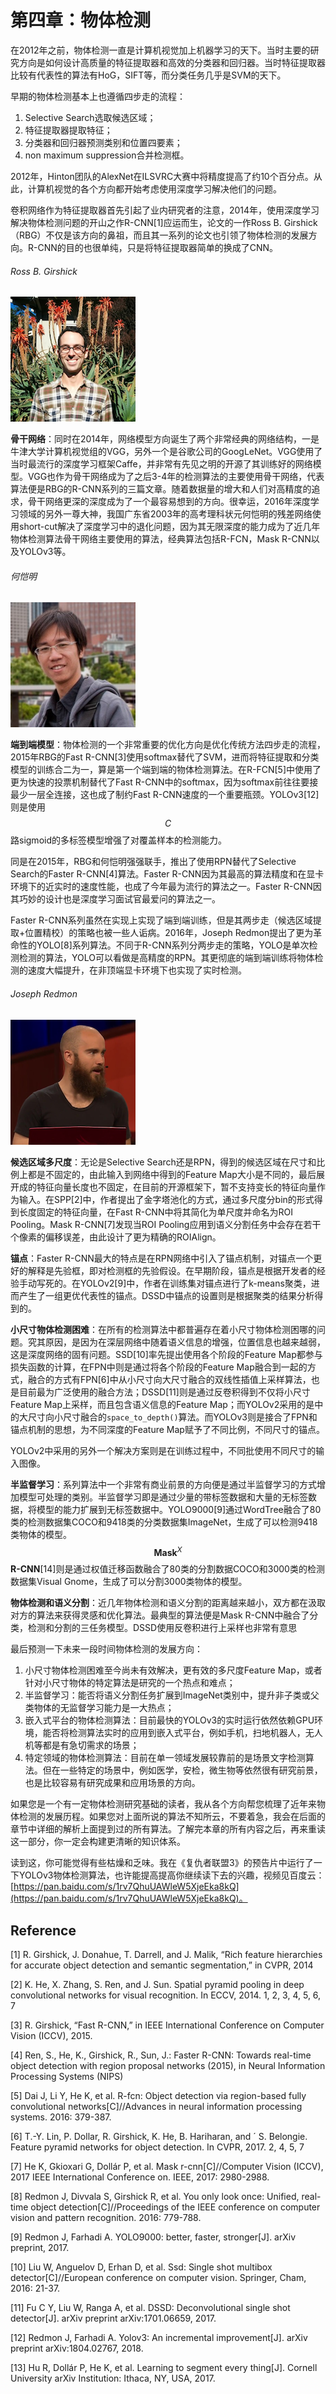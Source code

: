 # 第四章：物体检测

在2012年之前，物体检测一直是计算机视觉加上机器学习的天下。当时主要的研究方向是如何设计高质量的特征提取器和高效的分类器和回归器。当时特征提取器比较有代表性的算法有HoG，SIFT等，而分类任务几乎是SVM的天下。

早期的物体检测基本上也遵循四步走的流程：

1. Selective Search选取候选区域；
2. 特征提取器提取特征；
3. 分类器和回归器预测类别和位置四要素；
4. non maximum suppression合并检测框。

2012年，Hinton团队的AlexNet在ILSVRC大赛中将精度提高了约10个百分点。从此，计算机视觉的各个方向都开始考虑使用深度学习解决他们的问题。

卷积网络作为特征提取器首先引起了业内研究者的注意，2014年，使用深度学习解决物体检测问题的开山之作R-CNN\[1\]应运而生，论文的一作Ross B. Girshick（RBG）不仅是该方向的鼻祖，而且其一系列的论文也引领了物体检测的发展方向。R-CNN的目的也很单纯，只是将特征提取器简单的换成了CNN。

###### Ross B. Girshick

![](/assets/ObjectDetection_1.png)

**骨干网络**：同时在2014年，网络模型方向诞生了两个非常经典的网络结构，一是牛津大学计算机视觉组的VGG，另外一个是谷歌公司的GoogLeNet。VGG使用了当时最流行的深度学习框架Caffe，并非常有先见之明的开源了其训练好的网络模型。VGG也作为骨干网络成为了之后3-4年的检测算法的主要使用骨干网络，代表算法便是RBG的R-CNN系列的三篇文章。随着数据量的增大和人们对高精度的追求，骨干网络更深的深度成为了一个最容易想到的方向。很幸运，2016年深度学习领域的另外一尊大神，我国广东省2003年的高考理科状元何恺明的残差网络使用short-cut解决了深度学习中的退化问题，因为其无限深度的能力成为了近几年物体检测算法骨干网络主要使用的算法，经典算法包括R-FCN，Mask R-CNN以及YOLOv3等。

###### 何恺明

![](/assets/ObjectDetection_2.png)

**端到端模型**：物体检测的一个非常重要的优化方向是优化传统方法四步走的流程，2015年RBG的Fast R-CNN\[3\]使用softmax替代了SVM，进而将特征提取和分类模型的训练合二为一，算是第一个端到端的物体检测算法。在R-FCN\[5\]中使用了更为快速的投票机制替代了Fast R-CNN中的softmax，因为softmax前往往要接最少一层全连接，这也成了制约Fast R-CNN速度的一个重要瓶颈。YOLOv3\[12\]则是使用$$C$$路sigmoid的多标签模型增强了对覆盖样本的检测能力。

同是在2015年，RBG和何恺明强强联手，推出了使用RPN替代了Selective Search的Faster R-CNN\[4\]算法。Faster R-CNN因为其最高的算法精度和在显卡环境下的近实时的速度性能，也成了今年最为流行的算法之一。Faster R-CNN因其巧妙的设计也是深度学习面试官最爱问的算法之一。

Faster R-CNN系列虽然在实现上实现了端到端训练，但是其两步走（候选区域提取+位置精校）的策略也被一些人诟病。2016年，Joseph Redmon提出了更为革命性的YOLO\[8\]系列算法。不同于R-CNN系列分两步走的策略，YOLO是单次检测检测的算法，YOLO可以看做是高精度的RPN。其更彻底的端到端训练将物体检测的速度大幅提升，在非顶端显卡环境下也实现了实时检测。

###### Joseph Redmon

![](/assets/ObjectDetection_3.png)

**候选区域多尺度**：无论是Selective Search还是RPN，得到的候选区域在尺寸和比例上都是不固定的，由此输入到网络中得到的Feature Map大小是不同的，最后展开成的特征向量长度也不固定，在目前的开源框架下，暂不支持变长的特征向量作为输入。在SPP\[2\]中，作者提出了金字塔池化的方式，通过多尺度分bin的形式得到长度固定的特征向量，在Fast R-CNN中将其简化为单尺度并命名为ROI Pooling。Mask R-CNN\[7\]发现当ROI Pooling应用到语义分割任务中会存在若干个像素的偏移误差，由此设计了更为精确的ROIAlign。

**锚点**：Faster R-CNN最大的特点是在RPN网络中引入了锚点机制，对锚点一个更好的解释是先验框，即对检测框的先验假设。在早期阶段，锚点是根据开发者的经验手动写死的。在YOLOv2\[9\]中，作者在训练集对锚点进行了k-means聚类，进而产生了一组更优代表性的锚点。DSSD中锚点的设置则是根据聚类的结果分析得到的。

**小尺寸物体检测困难**：在所有的检测算法中都普遍存在着小尺寸物体检测困哪的问题。究其原因，是因为在深层网络中随着语义信息的增强，位置信息也越来越弱，这是深度网络的固有问题。SSD\[10\]率先提出使用各个阶段的Feature Map都参与损失函数的计算，在FPN中则是通过将各个阶段的Feature Map融合到一起的方式，融合的方式有FPN\[6\]中从小尺寸向大尺寸融合的双线性插值上采样算法，也是目前最为广泛使用的融合方法；DSSD\[11\]则是通过反卷积得到不仅将小尺寸Feature Map上采样，而且包含语义信息的Feature Map；而YOLOv2采用的是中的大尺寸向小尺寸融合的`space_to_depth()`算法。而YOLOv3则是接合了FPN和锚点机制的思想，为不同深度的Feature Map赋予了不同比例，不同尺寸的锚点。

YOLOv2中采用的另外一个解决方案则是在训练过程中，不同批使用不同尺寸的输入图像。

**半监督学习**：系列算法中一个非常有商业前景的方向便是通过半监督学习的方式增加模型可处理的类别。半监督学习即是通过少量的带标签数据和大量的无标签数据，将模型的能力扩展到无标签数据中。YOLO9000\[9\]通过WordTree融合了80类的检测数据集COCO和9418类的分类数据集ImageNet，生成了可以检测9418类物体的模型。$$\mathbf{Mask}^X$$ **R-CNN**\[14\]则是通过权值迁移函数融合了80类的分割数据COCO和3000类的检测数据集Visual Gnome，生成了可以分割3000类物体的模型。

**物体检测和语义分割**：近几年物体检测和语义分割的距离越来越小，双方都在汲取对方的算法来获得灵感和优化算法。最典型的算法便是Mask R-CNN中融合了分类，检测和分割的三任务模型。DSSD使用反卷积进行上采样也非常有意思

最后预测一下未来一段时间物体检测的发展方向：

1. 小尺寸物体检测困难至今尚未有效解决，更有效的多尺度Feature Map，或者针对小尺寸物体的特定算法是研究的一个热点和难点；
2. 半监督学习：能否将语义分割任务扩展到ImageNet类别中，提升非子类或父类物体的无监督学习能力是一大热点；
3. 嵌入式平台的物体检测算法：目前最快的YOLOv3的实时运行依然依赖GPU环境，能否将检测算法实时的应用到嵌入式平台，例如手机，扫地机器人，无人机等都是有急切需求的场景；
4. 特定领域的物体检测算法：目前在单一领域发展较靠前的是场景文字检测算法。但在一些特定的场景中，例如医学，安检，微生物等依然很有研究前景，也是比较容易有研究成果和应用场景的方向。

如果您是一个有一定物体检测研究基础的读者，我从各个方向帮您梳理了近年来物体检测的发展历程。如果您对上面所说的算法不知所云，不要着急，我会在后面的章节中详细的解析上面提到过的所有算法。了解完本章的所有内容之后，再来重读这一部分，你一定会构建更清晰的知识体系。

读到这，你可能觉得有些枯燥和乏味。我在《复仇者联盟3》的预告片中运行了一下YOLOv3物体检测算法，也许能提高提高你继续读下去的兴趣，视频见百度云：[https://pan.baidu.com/s/1rv7QhuUAWleW5XjeEka8kQ](https://pan.baidu.com/s/1rv7QhuUAWleW5XjeEka8kQ)。

## Reference

\[1\] R. Girshick, J. Donahue, T. Darrell, and J. Malik, “Rich feature hierarchies for accurate object detection and semantic segmentation,” in CVPR, 2014

\[2\] K. He, X. Zhang, S. Ren, and J. Sun. Spatial pyramid pooling in deep convolutional networks for visual recognition. In ECCV, 2014. 1, 2, 3, 4, 5, 6, 7

\[3\] R. Girshick, “Fast R-CNN,” in IEEE International Conference on Computer Vision \(ICCV\), 2015.

\[4\] Ren, S., He, K., Girshick, R., Sun, J.: Faster R-CNN: Towards real-time object detection with region proposal networks \(2015\), in Neural Information Processing Systems \(NIPS\)

\[5\] Dai J, Li Y, He K, et al. R-fcn: Object detection via region-based fully convolutional networks\[C\]//Advances in neural information processing systems. 2016: 379-387.

\[6\] T.-Y. Lin, P. Dollar, R. Girshick, K. He, B. Hariharan, and ´ S. Belongie. Feature pyramid networks for object detection. In CVPR, 2017. 2, 4, 5, 7

\[7\] He K, Gkioxari G, Dollár P, et al. Mask r-cnn\[C\]//Computer Vision \(ICCV\), 2017 IEEE International Conference on. IEEE, 2017: 2980-2988.

\[8\] Redmon J, Divvala S, Girshick R, et al. You only look once: Unified, real-time object detection\[C\]//Proceedings of the IEEE conference on computer vision and pattern recognition. 2016: 779-788.

\[9\] Redmon J, Farhadi A. YOLO9000: better, faster, stronger\[J\]. arXiv preprint, 2017.

\[10\] Liu W, Anguelov D, Erhan D, et al. Ssd: Single shot multibox detector\[C\]//European conference on computer vision. Springer, Cham, 2016: 21-37.

\[11\] Fu C Y, Liu W, Ranga A, et al. DSSD: Deconvolutional single shot detector\[J\]. arXiv preprint arXiv:1701.06659, 2017.

\[12\] Redmon J, Farhadi A. Yolov3: An incremental improvement\[J\]. arXiv preprint arXiv:1804.02767, 2018.

\[13\] Hu R, Dollár P, He K, et al. Learning to segment every thing\[J\]. Cornell University arXiv Institution: Ithaca, NY, USA, 2017.

